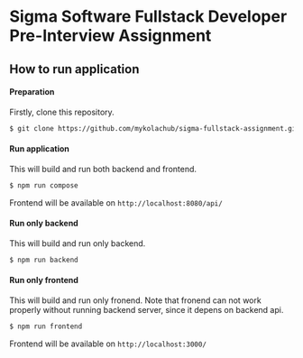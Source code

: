 # Sigma Software Fullstack Developer Pre-Interview Assignment

## How to run application

#### Preparation

Firstly, clone this repository.

```bash
$ git clone https://github.com/mykolachub/sigma-fullstack-assignment.git
```

#### Run application

This will build and run both backend and frontend.

```bash
$ npm run compose
```

Frontend will be available on `http://localhost:8080/api/`

#### Run only backend

This will build and run only backend.

```bash
$ npm run backend
```

#### Run only frontend

This will build and run only fronend. Note that fronend can not work properly without running backend server, since it depens on backend api.

```bash
$ npm run frontend
```

Frontend will be available on `http://localhost:3000/`
